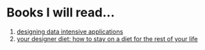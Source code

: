 # Books I will read...

1. [designing data intensive applications](https://www.amazon.in/Designing-Data-Intensive-Applications-Reliable-Maintainable-ebook/dp/B10XPJML5D/)
2. [your designer diet: how to stay on a diet for the rest of your life](https://www.amazon.in/Your-Designer-Diet-Stay-Rest-ebook/dp/B00280MEYA/ref=sr_1_1?crid=2DFKWDP08GTYP&keywords=Your+Designer+Diet%3A+How+to+Stay+on+a+Diet+for+the+Rest+of+Your+Life&nsdOptOutParam=true&qid=1705319886&sprefix=your+designer+diet+how+to+stay+on+a+diet+for+the+rest+of+your+life%2Caps%2C226&sr=8-1)
